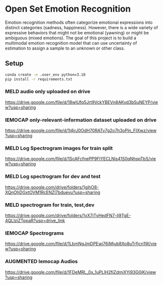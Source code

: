 # Open Set Emotion Recognition
Emotion recognition methods often categorize emotional expressions into distinct categories (sadness, happiness). However, there is a wide variety of expressive behaviors that might not be emotional (yawning) or might be ambiguous (mixed emotions). The goal of this project is to build a multimodal emotion recognition model that can use uncertainty of estimation to assign a sample to an unknown or other class.



## Setup
```bash
conda create -n .oser_env python=3.10
pip install -r requirements.txt
```
### MELD audio only uploaded on drive

https://drive.google.com/file/d/18wlUfq5Jrt9VckYBEVn8AKyd3bSuNEYP/view?usp=sharing

### IEMOCAP only-relevant-information dataset uploaded on drive

https://drive.google.com/file/d/1l4jrJ0OdH70RATv7g2o7h3oPln_FIXwz/view?usp=sharing

### MELD Log Spectrogram images for train split

https://drive.google.com/file/d/1ScAFcfnePP9FlYECLNis41S0qNhspTbS/view?usp=sharing

### MELD Log spectrogram for dev and test

https://drive.google.com/drive/folders/1gjhO8-XQnOhDGxtOVM1RcENZl7bduevu?usp=sharing

### MELD spectrogram for train, test,dev

https://drive.google.com/drive/folders/1vX7iTyHedFN7-lj9TgE-4QLIziZTppaR?usp=drive_link

### IEMOCAP Spectrograms

https://drive.google.com/file/d/1LbmNgJmDPEwi76iMjub8Xo8uTrfjcn1W/view?usp=sharing

### AUGMENTED Iemocap Audios

https://drive.google.com/file/d/1FDeMRL_0x_1uPLlH2fjZdmiXYi93G0jK/view?usp=sharing
